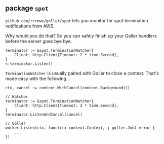 ## package `spot`

`github.com/rcrowe/goller/spot` lets you monitor for spot termination notifications from AWS.

Why would you do that? So you can safely finish up your Goller handlers before the server goes bye bye.

```golang
terminator := &spot.TerminationWatcher{
    Client: http.Client{Timeout: 2 * time.Second},
}
<-terminator.Listen()
```

`TerminationWatcher` is usually paired with Goller to close a context. That's made easy with the following...

```golang
ctx, cancel := context.WithCancel(context.Background())

// Watcher
terminator := &spot.TerminationWatcher{
    Client: http.Client{Timeout: 2 * time.Second},
}
terminator.ListenAndCancel(cancel)

// Goller
worker.Listen(ctx, func(ctx context.Context, j goller.Job) error {
    ...
})
```
